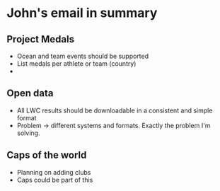 # John's email in summary

## Project Medals
- Ocean and team events should be supported
- List medals per athlete or team (country)
- 


## Open data
- All LWC results should be downloadable in a consistent and simple format
- Problem -> different systems and formats. Exactly the problem I'm solving.

## Caps of the world
- Planning on adding clubs
- Caps could be part of this
